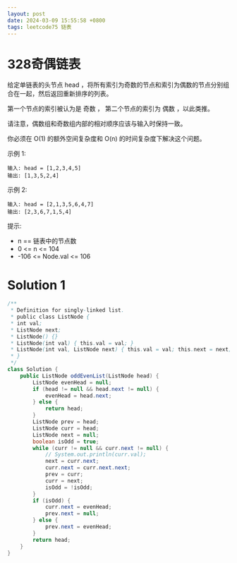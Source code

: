 ```yaml
---
layout: post
date: 2024-03-09 15:55:58 +0800
tags: leetcode75 链表
---
```


# 328奇偶链表

给定单链表的头节点 head ，将所有索引为奇数的节点和索引为偶数的节点分别组合在一起，然后返回重新排序的列表。

第一个节点的索引被认为是 奇数 ， 第二个节点的索引为 偶数 ，以此类推。

请注意，偶数组和奇数组内部的相对顺序应该与输入时保持一致。

你必须在 O(1) 的额外空间复杂度和 O(n) 的时间复杂度下解决这个问题。

示例 1:
```
输入: head = [1,2,3,4,5]
输出: [1,3,5,2,4]
```
示例 2:
```
输入: head = [2,1,3,5,6,4,7]
输出: [2,3,6,7,1,5,4]
```

提示:
+ n ==  链表中的节点数
+ 0 <= n <= 104
+ -106 <= Node.val <= 106

# Solution 1

``` java
/**
 * Definition for singly-linked list.
 * public class ListNode {
 * int val;
 * ListNode next;
 * ListNode() {}
 * ListNode(int val) { this.val = val; }
 * ListNode(int val, ListNode next) { this.val = val; this.next = next; }
 * }
 */
class Solution {
    public ListNode oddEvenList(ListNode head) {
        ListNode evenHead = null;
        if (head != null && head.next != null) {
            evenHead = head.next;
        } else {
            return head;
        }
        ListNode prev = head;
        ListNode curr = head;
        ListNode next = null;
        boolean isOdd = true;
        while (curr != null && curr.next != null) {
            // System.out.println(curr.val);
            next = curr.next;
            curr.next = curr.next.next;
            prev = curr;
            curr = next;
            isOdd = !isOdd;
        }
        if (isOdd) {
            curr.next = evenHead;
            prev.next = null;
        } else {
            prev.next = evenHead;
        }
        return head;
    }
}
```
